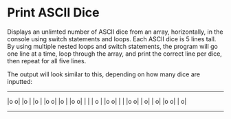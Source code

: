 # Print ASCII Dice
Displays an unlimted number of ASCII dice from an array, horizontally, in the console using switch statements and loops. Each ASCII dice is 5 lines tall. By using multiple nested loops and switch statements, the program will go one line at a time, loop through the array, and print the correct line per dice, then repeat for all five lines.

The output will look similar to this, depending on how many dice are inputted:

-----   -----   -----   -----   -----
|o o|   |o  |   |o  |   |o o|   |o  |
|o o|   |   |   | o |   |o o|   |   |
|o o|   |  o|   |  o|   |o o|   |  o|
-----   -----   -----   -----   -----
